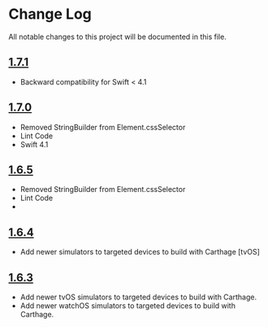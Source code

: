 # Change Log
All notable changes to this project will be documented in this file.

## [1.7.1](https://github.com/scinfu/SwiftSoup/tree/1.7.1)
* Backward compatibility for Swift < 4.1

## [1.7.0](https://github.com/scinfu/SwiftSoup/tree/1.7.0)
* Removed StringBuilder from Element.cssSelector
* Lint Code
* Swift 4.1

## [1.6.5](https://github.com/scinfu/SwiftSoup/tree/1.6.5)
* Removed StringBuilder from Element.cssSelector
* Lint Code
* 

## [1.6.4](https://github.com/scinfu/SwiftSoup/tree/1.6.4)
* Add newer simulators to targeted devices to build with Carthage [tvOS]

## [1.6.3](https://github.com/scinfu/SwiftSoup/tree/1.6.3)

* Add newer tvOS simulators to targeted devices to build with Carthage.
* Add newer watchOS simulators to targeted devices to build with Carthage.
